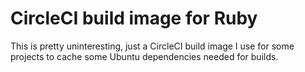 # CircleCI build image for Ruby

This is pretty uninteresting, just a CircleCI build image I use for
some projects to cache some Ubuntu dependencies needed for builds.

